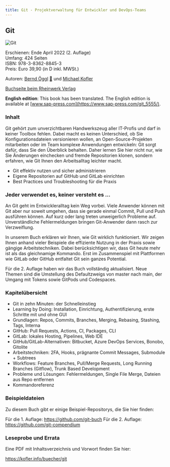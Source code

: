 ```yaml
---
title: Git - Projektverwaltung für Entwickler und DevOps-Teams
---
```


## Git

![Git](https://github.com/git-buch.png)

Erschienen: Ende April 2022 (2. Auflage)  
Umfang: 424 Seiten  
ISBN: 978-3-8362-8845-3  
Preis: Euro 39,90 (in D inkl. MWSt.)

Autoren: [Bernd Öggl](https://webman.at) <a href="https://webmapping.social/@bernd" aria-label="mastodon bö" rel="me">🐘</a> und [Michael Kofler](https://kofler.info)

[Buchseite beim Rheinwerk Verlag](https://www.rheinwerk-verlag.de/git_4943/?GPP=kofler)

**English edition**: This book has been translated. The English edition is
available at [www.sap-press.com](https://www.sap-press.com/git_5555/).

### Inhalt

Git gehört zum unverzichtbaren Handwerkszeug aller IT-Profis und darf in keiner
Toolbox fehlen. Dabei macht es keinen Unterschied, ob Sie Konfigurationsdateien
versionieren wollen, an Open-Source-Projekten mitarbeiten oder im Team komplexe
Anwendungen entwickeln: Git sorgt dafür, dass Sie den Überblick behalten. Daher
lernen Sie hier nicht nur, wie Sie Änderungen einchecken und fremde
Repositorien klonen, sondern erfahren, wie Git Ihnen den Arbeitsalltag leichter
macht.

* Git effektiv nutzen und sicher administrieren
* Eigene Repositorien auf GitHub und GitLab einrichten
* Best Practices und Troubleshooting für die Praxis

### Jeder verwendet es, keiner versteht es …

An Git geht im Entwickleralltag kein Weg vorbei. Viele Anwender können mit Git
aber nur soweit umgehen, dass sie gerade einmal Commit, Pull und Push ausführen
können. Auf kurz oder lang treten unweigerlich Probleme auf. Unverständliche
Fehlermeldungen bringen Git-Anwender dann rasch zur Verzweiflung.

In unserem Buch erklären wir Ihnen, wie Git wirklich funktioniert. Wir zeigen
Ihnen anhand vieler Beispiele die effiziente Nutzung in der Praxis sowie
gängige Arbeitstechniken. Dabei berücksichtigen wir, dass Git heute mehr ist
als das gleichnamige Kommando. Erst im Zusammenspiel mit Plattformen wie GitLab
oder GitHub entfaltet Git sein ganzes Potential.

Für die 2. Auflage haben wir das Buch vollständig aktualisiert. Neue Themen
sind die Umstellung des Defaultzweigs von master nach main, der Umgang mit
Tokens sowie GitPods und Codespaces.

### Kapitelübersicht

* Git in zehn Minuten: der Schnelleinstieg
* Learning by Doing: Installation, Einrichtung, Authentifizierung, erste
  Schritte mit und ohne GUI
* Grundlagen: Repos, Commits, Branches, Merging, Rebasing, Stashing, Tags,
  Interna
* GitHub: Pull Requests, Actions, CI, Packages, CLI
* GitLab: lokales Hosting, Pipelines, Web IDE
* GitHub/GitLab-Alternativen: Bitbucket, Azure DevOps Services, Bonobo,
  Gitolite
* Arbeitstechniken: 2FA, Hooks, prägnante Commit Messages, Submodule + Subtrees
* Workflows: Feature Branches, Pull/Merge Requests, Long Running Branches
  (Gitflow), Trunk Based Development
* Probleme und Lösungen: Fehlermeldungen, Single File Merge, Dateien aus Repo
  entfernen
* Kommandoreferenz

### Beispieldateien

Zu diesem Buch gibt er einige Beispiel-Repositorys, die Sie hier finden:

Für die 1. Auflage: <https://github.com/git-buch>
Für die 2. Auflage: <https://github.com/git-compendium>

### Leseprobe und Errata

Eine PDF mit Inhaltsverzeichnis und Vorwort finden Sie hier:

<https://kofler.info/buecher/git>


